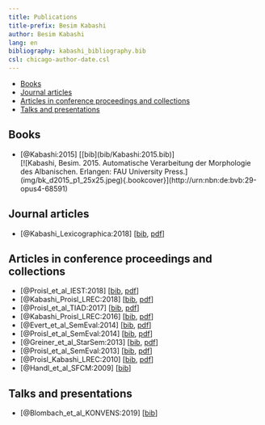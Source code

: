 ```yaml
---
title: Publications
title-prefix: Besim Kabashi
author: Besim Kabashi
lang: en
bibliography: kabashi_bibliography.bib
csl: chicago-author-date.csl
---
```


- [Books](#books)
- [Journal articles](#journal-articles)
- [Articles in conference proceedings and collections](#articles-in-conference-proceedings-and-collections)
- [Talks and presentations](#talks-and-presentations)

## Books ##

- <div class="book"><div class="bibentry">[@Kabashi:2015] [[bib](bib/Kabashi:2015.bib)]</div><div class="cover">[![Kabashi, Besim. 2015. Automatische Verarbeitung der Morphologie des Albanischen. Erlangen: FAU University Press.](img/bk_d2015_p1_25x25.jpeg){.bookcover}](http://urn:nbn:de:bvb:29-opus4-68591)</div>

## Journal articles ##

- [@Kabashi_Lexicographica:2018] [[bib](bib/Kabashi_Lexicographica:2018.bib), [pdf](pdf/Kabashi_Lexicographica_2018.pdf)]

## Articles in conference proceedings and collections ##

<!-- Proisl et al. NSURL -->
- [@Proisl_et_al_IEST:2018] [[bib](bib/Proisl_et_al_IEST:2018.bib), [pdf](pdf/proisl_et_al_2018_iest.pdf)]
- [@Kabashi_Proisl_LREC:2018] [[bib](bib/Kabashi_Proisl_LREC:2018.bib), [pdf](pdf/kabashi_proisl_2018_lrec.pdf)]
- [@Proisl_et_al_TIAD:2017] [[bib](bib/Proisl_et_al_TIAD:2017.bib), [pdf](pdf/proisl_et_al_2017_tiad.pdf)]
- [@Kabashi_Proisl_LREC:2016] [[bib](bib/Kabashi_Proisl_LREC:2016.bib), [pdf](pdf/kabashi_proisl_2016_lrec.pdf)]
- [@Evert_et_al_SemEval:2014] [[bib](bib/Evert_et_al_SemEval:2014.bib), [pdf](pdf/evert_et_al_2014_semeval.pdf)]
- [@Proisl_et_al_SemEval:2014] [[bib](bib/Proisl_et_al_SemEval:2014.bib), [pdf](pdf/proisl_et_al_2014_semeval.pdf)]
- [@Greiner_et_al_StarSem:2013] [[bib](bib/Greiner_et_al_StarSem:2013.bib), [pdf](pdf/greiner_et_al_2013_starsem.pdf)]
- [@Proisl_et_al_SemEval:2013] [[bib](bib/Proisl_et_al_SemEval:2013.bib), [pdf](pdf/proisl_et_al_2013_semeval.pdf)]
- [@Proisl_Kabashi_LREC:2010] [[bib](bib/Proisl_Kabashi_LREC:2010.bib), [pdf](pdf/proisl_kabashi_2010_lrec.pdf)]
- [@Handl_et_al_SFCM:2009] [[bib](bib/Handl_et_al_SFCM:2009.bib)]

## Talks and presentations ##

<!-- Kabashi et al. APCLA -->
- [@Blombach_et_al_KONVENS:2019] [[bib](Blombach_et_al_KONVENS:2019.bib)]


